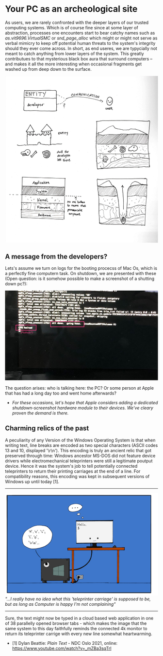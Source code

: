 # Your PC as an archeological site

As users, we are rarely confronted with the deeper layers of our trusted computing systems. Which is of course fine since at some layer of abstraction, processes one encounters start to bear catchy names such as *as.vit9696.VirtualSMC* or *snd_page_alloc* which might or might not serve as verbal mimicry to keep off potential human threats to the system's integrity should they ever come across. In short, as end useres, we are typycially not meant to catch anything from lower layers of the system.
This greatly contributues to that mysterious black box aura that surround computers – and  makes it all the more interesting when occasional fragments get washed up from deep down to the surface.

 ![Software Archeology](archeology.png)

## A message from the developers?

Lets's assume we turn on logs for the booting procecss of Mac Os, which is a perfectly fine computern task. On shutdown, we are presented with these (Open question: is it somehow possible to make a screenshot of a shutting down pc?):

 ![All done](alldone.png)

 The question arises: who is talking here: the PC? Or some person at Apple that has had a long day too and went home afterwards?

- *For these occasions, let's hope that Apple considers adding a dedicated shutdown-screenshot hardware module to their devices. We've cleary proven the demand is there.*

## Charming relics of the past

A peculiarity of any Version of the Windows Operating System is that when writing text, line breaks are encoded as two special characters (ASCII codes 13 and 10, displayed '\r\n'). This encoding is truly an ancient relic that got preserved through time: Windows ancestor MS-DOS did not feature device drivers while electromechanical teleprinters were still a legitimate poutput device. Hence it was the system's job to tell potentially connected teleprinters to return their printing carriages at the end of a line. For compatibility reasons, this encoding was kept in subsequent versions of Windows up until today [1].

---

!["…I really have no idea what this 'teleprinter carriage' even is, but as long as Computer is happy I'm not complaining"](carriagereturn.png)
*"…I really have no idea what this 'teleprinter carriage' is supposed to be, but as long as Computer is happy I'm not complaining"*

---
Sure, the text might now be typed in a cloud based web application in one of 38 parallelly opened browser tabs - which makes the image that the same system to this day faithfully reminds the connected 4k monitor to return its teleprinter carrige with every new line somewhat heartwarming.

- [1] Dylan Beattie: *Plain Text* - NDC Oslo 2021, online: https://www.youtube.com/watch?v=_mZBa3sqTrI